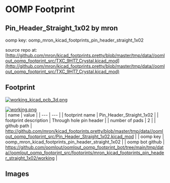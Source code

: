 # OOMP Footprint  
## Pin_Header_Straight_1x02  by mron  
  
oomp key: oomp_mron_kicad_footprints_pin_header_straight_1x02  
  
source repo at: [http://github.com/mron/kicad_footprints.pretty/blob/master/tmp/data//oomlout_oomp_footprint_src/TXC_9HT7_Crystal.kicad_mod](http://github.com/mron/kicad_footprints.pretty/blob/master/tmp/data//oomlout_oomp_footprint_src/TXC_9HT7_Crystal.kicad_mod)  
## Footprint  
  
[![working_kicad_pcb_3d.png](working_kicad_pcb_3d_600.png)](working_kicad_pcb_3d.png)  
  
[![working.png](working_600.png)](working.png)  
| name | value | 
| --- | --- | 
| footprint name | Pin_Header_Straight_1x02 | 
| footprint description | Through hole pin header | 
| number of pads | 2 | 
| github path | http://github.com/mron/kicad_footprints.pretty/blob/master/tmp/data//oomlout_oomp_footprint_src/Pin_Header_Straight_1x02.kicad_mod | 
| oomp key | oomp_mron_kicad_footprints_pin_header_straight_1x02 | 
| oomp bot github | https://github.com/oomlout/oomlout_oomp_footprint_bot/tree/main/tmp/data//oomlout_oomp_footprint_src/footprints/mron_kicad_footprints_pin_header_straight_1x02/working | 
## Images  
